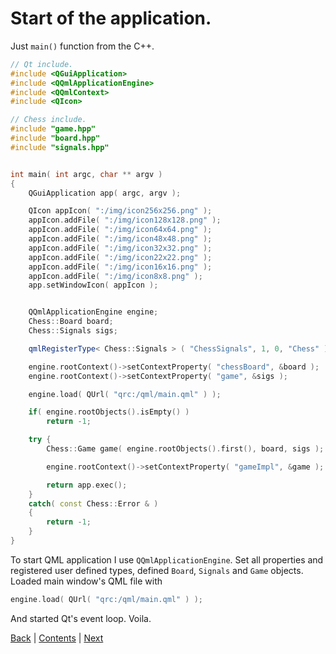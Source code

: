 # Start of the application.

Just `main()` function from the C\+\+.

```cpp
// Qt include.
#include <QGuiApplication>
#include <QQmlApplicationEngine>
#include <QQmlContext>
#include <QIcon>

// Chess include.
#include "game.hpp"
#include "board.hpp"
#include "signals.hpp"


int main( int argc, char ** argv )
{
	QGuiApplication app( argc, argv );

	QIcon appIcon( ":/img/icon256x256.png" );
	appIcon.addFile( ":/img/icon128x128.png" );
	appIcon.addFile( ":/img/icon64x64.png" );
	appIcon.addFile( ":/img/icon48x48.png" );
	appIcon.addFile( ":/img/icon32x32.png" );
	appIcon.addFile( ":/img/icon22x22.png" );
	appIcon.addFile( ":/img/icon16x16.png" );
	appIcon.addFile( ":/img/icon8x8.png" );
	app.setWindowIcon( appIcon );


	QQmlApplicationEngine engine;
	Chess::Board board;
	Chess::Signals sigs;

	qmlRegisterType< Chess::Signals > ( "ChessSignals", 1, 0, "Chess" );

	engine.rootContext()->setContextProperty( "chessBoard", &board );
	engine.rootContext()->setContextProperty( "game", &sigs );

	engine.load( QUrl( "qrc:/qml/main.qml" ) );

	if( engine.rootObjects().isEmpty() )
		return -1;

	try {
		Chess::Game game( engine.rootObjects().first(), board, sigs );

		engine.rootContext()->setContextProperty( "gameImpl", &game );

		return app.exec();
	}
	catch( const Chess::Error & )
	{
		return -1;
	}
}
```

To start QML application I use `QQmlApplicationEngine`. Set all properties and registered user defined
types, defined `Board`, `Signals` and `Game` objects. Loaded main window's QML file with

```cpp
engine.load( QUrl( "qrc:/qml/main.qml" ) );
```

And started Qt's event loop. Voila.

[Back](05.md) | [Contents](../README.md) | [Next](../chapter06/01.md)
